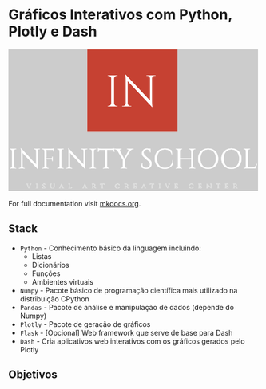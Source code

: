 # Gráficos Interativos com Python, Plotly e Dash

<img src=" ./figs/logo_visual_header.png" >

For full documentation visit [mkdocs.org](https://www.mkdocs.org).

## Stack

* `Python` - Conhecimento básico da linguagem incluindo:
  * Listas
  * Dicionários
  * Funções
  * Ambientes virtuais
* `Numpy` - Pacote básico de programação científica mais utilizado na distribuição CPython
* `Pandas` - Pacote de análise e manipulação de dados (depende do Numpy)
* `Plotly` - Pacote de geração de gráficos 
* `Flask` - [Opcional] Web framework que serve de base para Dash
* `Dash` - Cria aplicativos web interativos com os gráficos gerados pelo Plotly

## Objetivos


